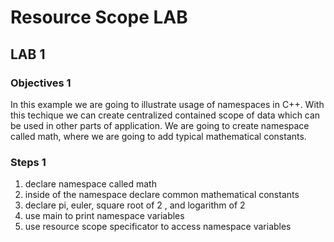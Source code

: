 # Resource Scope LAB

## LAB 1

### Objectives 1

In this example we are going to illustrate usage of namespaces in C++. With this techique we can create centralized contained scope of data which can be used in other parts of application. We are going to create namespace called math, where we are going to add typical mathematical constants.

### Steps 1

1. declare namespace called math
1. inside of the namespace declare common mathematical constants
1. declare pi, euler, square root of 2 , and logarithm of 2
1. use main to print namespace variables
1. use resource scope specificator to access namespace variables
